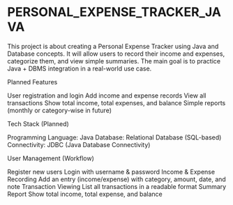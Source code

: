 # PERSONAL_EXPENSE_TRACKER_JAVA
This project is about creating a Personal Expense Tracker using Java and Database concepts.
It will allow users to record their income and expenses, categorize them, and view simple summaries.
The main goal is to practice Java + DBMS integration in a real-world use case.

Planned Features

User registration and login
Add income and expense records
View all transactions
Show total income, total expenses, and balance
Simple reports (monthly or category-wise in future)

Tech Stack (Planned)

Programming Language: Java
Database: Relational Database (SQL-based)
Connectivity: JDBC (Java Database Connectivity)

User Management (Workflow)

Register new users
Login with username & password
Income & Expense Recording
Add an entry (income/expense) with category, amount, date, and note
Transaction Viewing
List all transactions in a readable format
Summary Report
Show total income, total expense, and balance
